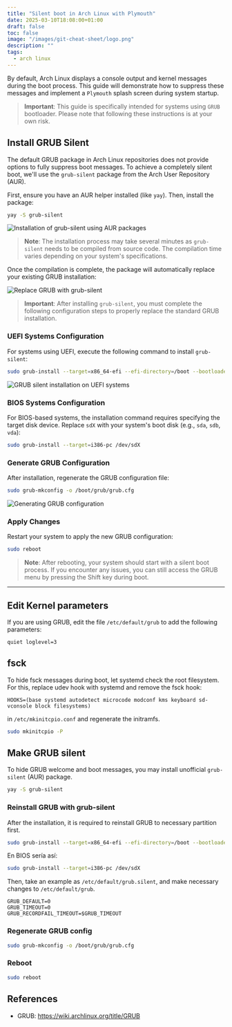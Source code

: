 ```yaml
---
title: "Silent boot in Arch Linux with Plymouth"
date: 2025-03-10T18:08:00+01:00
draft: false
toc: false
image: "/images/git-cheat-sheet/logo.png"
description: ""
tags:
  - arch linux
---
```


By default, Arch Linux displays a console output and kernel messages during the boot process. This guide will demonstrate how to suppress these messages and implement a `Plymouth` splash screen during system startup.

> **Important**: This guide is specifically intended for systems using `GRUB` bootloader. Please note that following these instructions is at your own risk.

## Install GRUB Silent

The default GRUB package in Arch Linux repositories does not provide options to fully suppress boot messages. To achieve a completely silent boot, we'll use the `grub-silent` package from the Arch User Repository (AUR).

First, ensure you have an AUR helper installed (like `yay`). Then, install the package:

```bash
yay -S grub-silent
```

![Installation of grub-silent using AUR packages](/images/install-grub-silent.jpg#center)

> **Note**: The installation process may take several minutes as `grub-silent` needs to be compiled from source code. The compilation time varies depending on your system's specifications.

Once the compilation is complete, the package will automatically replace your existing GRUB installation:

![Replace GRUB with grub-silent](/images/replace-grub-with-grub-silent.jpg#center)

> **Important**: After installing `grub-silent`, you must complete the following configuration steps to properly replace the standard GRUB installation.

### UEFI Systems Configuration

For systems using UEFI, execute the following command to install `grub-silent`:

```bash
sudo grub-install --target=x86_64-efi --efi-directory=/boot --bootloader-id=GRUB
```

![GRUB silent installation on UEFI systems](/images/install-grub-silent.jpg#center)

### BIOS Systems Configuration

For BIOS-based systems, the installation command requires specifying the target disk device. Replace `sdX` with your system's boot disk (e.g., `sda`, `sdb`, `vda`):

```bash
sudo grub-install --target=i386-pc /dev/sdX
```

### Generate GRUB Configuration

After installation, regenerate the GRUB configuration file:

```bash
sudo grub-mkconfig -o /boot/grub/grub.cfg
```

![Generating GRUB configuration](/images/grub-mkconfig.jpg#center)

### Apply Changes

Restart your system to apply the new GRUB configuration:

```bash
sudo reboot
```

> **Note**: After rebooting, your system should start with a silent boot process. If you encounter any issues, you can still access the GRUB menu by pressing the Shift key during boot.


----------------------------------------------------------------------


## Edit Kernel parameters

If you are using GRUB, edit the file `/etc/default/grub` to add the following parameters:

```
quiet loglevel=3
```

## fsck

To hide fsck messages during boot, let systemd check the root filesystem. For this, replace udev hook with systemd and remove the fsck hook:

```
HOOKS=(base systemd autodetect microcode modconf kms keyboard sd-vconsole block filesystems)
```

in `/etc/mkinitcpio.conf` and regenerate the initramfs.

```bash
sudo mkinitcpio -P
```

## Make GRUB silent

To hide GRUB welcome and boot messages, you may install unofficial `grub-silent` (AUR) package.

```bash
yay -S grub-silent
```

### Reinstall GRUB with grub-silent

After the installation, it is required to reinstall GRUB to necessary partition first.

```bash
sudo grub-install --target=x86_64-efi --efi-directory=/boot --bootloader-id=GRUB
```

En BIOS sería así:
```bash
sudo grub-install --target=i386-pc /dev/sdX
```

Then, take an example as `/etc/default/grub.silent`, and make necessary changes to `/etc/default/grub`.

```
GRUB_DEFAULT=0
GRUB_TIMEOUT=0
GRUB_RECORDFAIL_TIMEOUT=$GRUB_TIMEOUT
```

### Regenerate GRUB config

```bash
sudo grub-mkconfig -o /boot/grub/grub.cfg
```

### Reboot

```bash
sudo reboot
```



## References
* GRUB: https://wiki.archlinux.org/title/GRUB